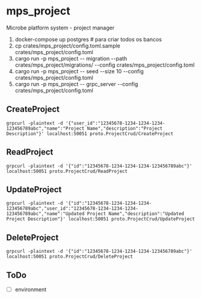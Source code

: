 # mps_project

Microbe platform system - project manager

1. docker-compose up postgres # para criar todos os bancos
2. cp crates/mps_project/config.toml.sample crates/mps_project/config.toml
3. cargo run -p mps_project -- migration --path crates/mps_project/migrations/ --config crates/mps_project/config.toml
4. cargo run -p mps_project -- seed --size 10 --config crates/mps_project/config.toml
5. cargo run -p mps_project -- grpc_server --config crates/mps_project/config.toml

## CreateProject

```console
grpcurl -plaintext -d '{"user_id":"12345678-1234-1234-1234-123456789abc","name":"Project Name","description":"Project Description"}' localhost:50051 proto.ProjectCrud/CreateProject
```

## ReadProject

```console
grpcurl -plaintext -d '{"id":"12345678-1234-1234-1234-123456789abc"}' localhost:50051 proto.ProjectCrud/ReadProject
```

## UpdateProject

```console
grpcurl -plaintext -d '{"id":"12345678-1234-1234-1234-123456789abc","user_id":"12345678-1234-1234-1234-123456789abc","name":"Updated Project Name","description":"Updated Project Description"}' localhost:50051 proto.ProjectCrud/UpdateProject
```

## DeleteProject


```console
grpcurl -plaintext -d '{"id":"12345678-1234-1234-1234-123456789abc"}' localhost:50051 proto.ProjectCrud/DeleteProject
```

## ToDo

* [ ] environment
